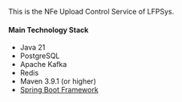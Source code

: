This is the NFe Upload Control Service of LFPSys.

#### Main Technology Stack
* Java 21
* PostgreSQL
* Apache Kafka
* Redis
* Maven 3.9.1 (or higher)
* [Spring Boot Framework](https://spring.io/projects/spring-boot)